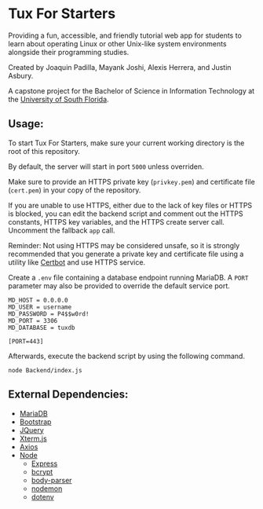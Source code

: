 # Tux For Starters

Providing a fun, accessible, and friendly tutorial web app for students to learn about operating Linux or other Unix-like system environments alongside their programming studies.

Created by Joaquin Padilla, Mayank Joshi, Alexis Herrera, and Justin Asbury.

A capstone project for the Bachelor of Science in Information Technology at the [University of South Florida](https://www.usf.edu).

## Usage:
To start Tux For Starters, make sure your current working directory is the root of this repository.

By default, the server will start in port `5000` unless overriden.

Make sure to provide an HTTPS private key (`privkey.pem`) and certificate file (`cert.pem`) in your copy of the repository.

If you are unable to use HTTPS, either due to the lack of key files or HTTPS is blocked, you can edit the backend script and comment out the HTTPS constants, HTTPS key variables, and the HTTPS create server call. Uncomment the fallback `app` call.

Reminder: Not using HTTPS may be considered unsafe, so it is strongly recommended that you generate a private key and certificate file using a utility like [Certbot](https://certbot.eff.org/) and use HTTPS service.

Create a `.env` file containing a database endpoint running MariaDB. A `PORT` parameter may also be provided to override the default service port.
```
MD_HOST = 0.0.0.0
MD_USER = username
MD_PASSWORD = P4$$w0rd!
MD_PORT = 3306
MD_DATABASE = tuxdb

[PORT=443]
```

Afterwards, execute the backend script by using the following command.
```
node Backend/index.js
```

## External Dependencies:
* [MariaDB](https://mariadb.org/)
* [Bootstrap](https://getbootstrap.com/)
* [JQuery](https://jquery.com/)
* [Xterm.js](https://github.com/xtermjs/xterm.js)
* [Axios](https://github.com/axios/axios)
* [Node](http://nodejs.org/)
    * [Express](http://expressjs.com/)
    * [bcrypt](https://en.wikipedia.org/wiki/Bcrypt)
    * [body-parser](https://github.com/expressjs/body-parser)
    * [nodemon](https://github.com/remy/nodemon)
    * [dotenv](https://github.com/motdotla/dotenv)
